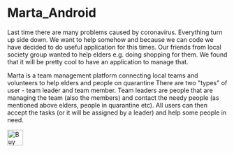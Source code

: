 # Marta_Android

Last time there are many problems caused by coronavirus. Everything turn up side down. We want to help somehow and because we can code we have decided to do useful application for this times. Our friends from local society group wanted to help elders e.g. doing shopping for them. We found that it will be pretty cool to have an application to manage that.

Marta is a team management platform connecting local teams and volunteers to help elders and people on quarantine There are two "types" of user - team leader and team member. Team leaders are people that are managing the team (also the members) and contact the needy people (as mentioned above elders, people in quarantine etc). All users can then accept the tasks (or it will be assigned by a leader) and help some people in need.

<a href='https://ko-fi.com/B0B21LB97' target='_blank'><img height='36' style='border:0px;height:36px;' src='https://cdn.ko-fi.com/cdn/kofi1.png?v=2' border='0' alt='Buy us a Coffee at ko-fi.com' /></a>
